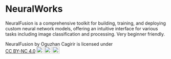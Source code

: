 # NeuralWorks
NeuralFusion is a comprehensive toolkit for building, training, and deploying custom neural network models, offering an intuitive interface for various tasks including image classification and processing. Very beginner friendly.

<p xmlns:cc="http://creativecommons.org/ns#" xmlns:dct="http://purl.org/dc/terms/"><span property="dct:title">NeuralFusion</span> by <span property="cc:attributionName">Oguzhan Cagirir</span> is licensed under <a href="https://creativecommons.org/licenses/by-nc/4.0/?ref=chooser-v1" target="_blank" rel="license noopener noreferrer" style="display:inline-block;">CC BY-NC 4.0<img style="height:22px!important;margin-left:3px;vertical-align:text-bottom;" src="https://mirrors.creativecommons.org/presskit/icons/cc.svg?ref=chooser-v1" alt=""><img style="height:22px!important;margin-left:3px;vertical-align:text-bottom;" src="https://mirrors.creativecommons.org/presskit/icons/by.svg?ref=chooser-v1" alt=""><img style="height:22px!important;margin-left:3px;vertical-align:text-bottom;" src="https://mirrors.creativecommons.org/presskit/icons/nc.svg?ref=chooser-v1" alt=""></a></p>
